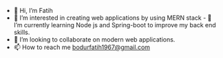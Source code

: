 - 👋 Hi, I’m Fatih
- 👀 I’m interested in creating web applications by using MERN stack - 🌱 I’m currently learning Node js and Spring-boot to improve my back end skills.
- 💞️ I’m looking to collaborate on modern web applications.
- 📫 How to reach me bodurfatih1967@gmail.com

<!---
Fymidc/Fymidc is a ✨ special ✨ repository because its `README.md` (this file) appears on your GitHub profile.
You can click the Preview link to take a look at your changes.
--->
